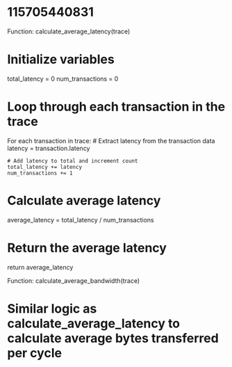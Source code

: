 # 115705440831
Function: calculate_average_latency(trace)
  # Initialize variables
  total_latency = 0
  num_transactions = 0


  # Loop through each transaction in the trace
  For each transaction in trace:
    # Extract latency from the transaction data
    latency = transaction.latency


    # Add latency to total and increment count
    total_latency += latency
    num_transactions += 1


  # Calculate average latency
  average_latency = total_latency / num_transactions


  # Return the average latency
  return average_latency


Function: calculate_average_bandwidth(trace)
  # Similar logic as calculate_average_latency to calculate average bytes transferred per cycle




